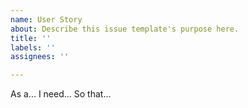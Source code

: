 ```yaml
---
name: User Story
about: Describe this issue template's purpose here.
title: ''
labels: ''
assignees: ''

---
```


As a... 
I need... 
So that...
